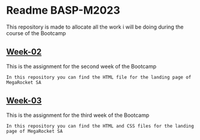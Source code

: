 # Readme BASP-M2023

This repository is made to allocate all the work i will be doing during the course of the Bootcamp

## [Week-02](https://github.com/CavalloFede/BaSP-2023/tree/master/Week-02)

This is the assignment for the second week of the Bootcamp

```In this repository you can find the HTML file for the landing page of MegaRocket SA```

## [Week-03](https://github.com/CavalloFede/BaSP-2023/tree/master/Week-03)

This is the assignment for the third week of the Bootcamp

```In this repository you can find the HTML and CSS files for the landing page of MegaRocket SA```